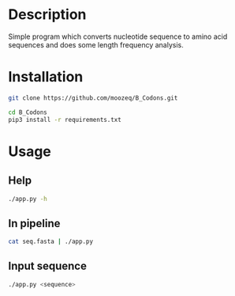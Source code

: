 # Description
Simple program which converts nucleotide sequence to amino acid sequences and does some length frequency analysis. 

# Installation

```bash
git clone https://github.com/moozeq/B_Codons.git

cd B_Codons
pip3 install -r requirements.txt
```

# Usage

## Help
```bash
./app.py -h
```

## In pipeline
```bash
cat seq.fasta | ./app.py
```

## Input sequence
```bash
./app.py <sequence>
```